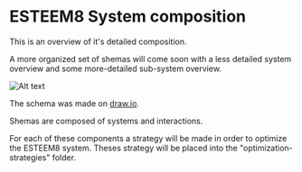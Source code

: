 # ESTEEM8 System composition

This is an overview of it's detailed composition.

A more organized set of shemas will come soon with a less detailed system overview and some more-detailed sub-system overview.

![Alt text](https://github.com/esteem8app/esteem8app.github.io/blob/master/docs/work-the-system/definition/schema/system-overview.png "ESTEEM8 System composition")

The schema was made on [draw.io](https://www.draw.io/).

Shemas are composed of systems and interactions.

For each of these components a strategy will be made in order to optimize the ESTEEM8 system.
Theses strategy will be placed into the "optimization-strategies" folder.
